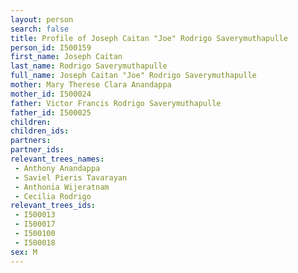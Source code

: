 ```yaml
---
layout: person
search: false
title: Profile of Joseph Caitan "Joe" Rodrigo Saverymuthapulle
person_id: I500159
first_name: Joseph Caitan
last_name: Rodrigo Saverymuthapulle
full_name: Joseph Caitan "Joe" Rodrigo Saverymuthapulle
mother: Mary Therese Clara Anandappa
mother_id: I500024
father: Victor Francis Rodrigo Saverymuthapulle
father_id: I500025
children:
children_ids:
partners:
partner_ids:
relevant_trees_names:
 - Anthony Anandappa
 - Saviel Pieris Tavarayan
 - Anthonia Wijeratnam
 - Cecilia Rodrigo
relevant_trees_ids:
 - I500013
 - I500017
 - I500100
 - I500018
sex: M
---
```


